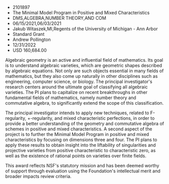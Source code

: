 
* 2101897
* The Minimal Model Program in Positive and Mixed Characteristics
* DMS,ALGEBRA,NUMBER THEORY,AND COM
* 06/15/2021,06/03/2021
* Jakub Witaszek,MI,Regents of the University of Michigan - Ann Arbor
* Standard Grant
* Andrew Pollington
* 12/31/2022
* USD 160,684.00

Algebraic geometry is an active and influential field of mathematics. Its goal
is to understand algebraic varieties, which are geometric shapes described by
algebraic equations. Not only are such objects essential in many fields of
mathematics, but they also come up naturally in other disciplines such as
engineering, computer science, or biology. The principal investigator's research
centers around the ultimate goal of classifying all algebraic varieties. The PI
plans to capitalize on recent breakthroughs in other fundamental fields of
mathematics, namely number theory and commutative algebra, to significantly
extend the scope of this classification.

The principal investigator intends to apply new techniques, related to
F-regularity, +-regularity, and mixed characteristic perfections, in order to
provide a better understanding of the geometry and commutative algebra of
schemes in positive and mixed characteristics. A second aspect of the project is
to further the Minimal Model Program in positive and mixed characteristics by
focusing on dimensions three and four. The PI plans to apply these results to
obtain insight into the liftability of singularities and projective varieties
from positive characteristic to characteristic zero, as well as the existence of
rational points on varieties over finite fields.

This award reflects NSF's statutory mission and has been deemed worthy of
support through evaluation using the Foundation's intellectual merit and broader
impacts review criteria.
